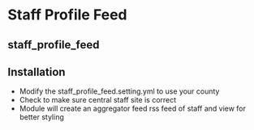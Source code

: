 # Staff Profile Feed
## staff_profile_feed

## Installation
* Modify the staff_profile_feed.setting.yml to use your county
* Check to make sure central staff site is correct
* Module will create an aggregator feed rss feed of staff and view for better styling
